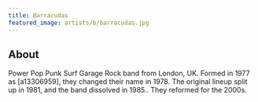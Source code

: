 ```yaml
---
title: Barracudas
featured_image: artists/b/barracudas.jpg
---
```

## About

Power Pop Punk Surf Garage Rock band from London, UK. Formed in 1977 as [a13306959], they changed their name in 1978. The original lineup split up in 1981, and the band dissolved in 1985.. They reformed for the 2000s.

